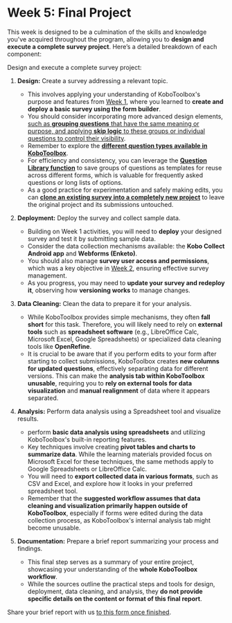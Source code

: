 
# Week 5: Final Project

This week is designed to be a culmination of the skills and knowledge you've acquired throughout the program, allowing you to **design and execute a complete survey project**. Here’s a detailed breakdown of each component:

Design and execute a complete survey project:

1. **Design:** Create a survey addressing a relevant topic.
    * This involves applying your understanding of KoboToolbox's purpose and features from [Week 1](./week-1), where you learned to **create and deploy a basic survey using the form builder**.
    * You should consider incorporating more advanced design elements, [such as **grouping questions** that have the same meaning or purpose, and applying **skip logic** to these groups or individual questions to control their visibility](./week-2#question-grouping-and-skip-logic).
    * Remember to explore the [**different question types available in KoboToolbox**](./week-3#kobo-question-types).
    * For efficiency and consistency, you can leverage the [**Question Library function**](./week-3#question-library) to save groups of questions as templates for reuse across different forms, which is valuable for frequently asked questions or long lists of options.
    * As a good practice for experimentation and safely making edits, you can [**clone an existing survey into a completely new project**](./week-3#cloning-surveys-for-practice) to leave the original project and its submissions untouched.

2. **Deployment:** Deploy the survey and collect sample data.
    * Building on Week 1 activities, you will need to **deploy** your designed survey and test it by submitting sample data.
    * Consider the data collection mechanisms available: the **Kobo Collect Android app** and **Webforms (Enketo)**.
    * You should also manage **survey user access and permissions**, which was a key objective in [Week 2](./week-2), ensuring effective survey management.
    * As you progress, you may need to **update your survey and redeploy it**, observing how **versioning works** to manage changes.

3. **Data Cleaning:** Clean the data to prepare it for your analysis.
    * While KoboToolbox provides simple mechanisms, they often **fall short** for this task. Therefore, you will likely need to rely on **external tools** such as **spreadsheet software** (e.g., LibreOffice Calc, Microsoft Excel, Google Spreadsheets) or specialized data cleaning tools like **OpenRefine**.
    * It is crucial to be aware that if you perform edits to your form after starting to collect submissions, KoboToolbox creates **new columns for updated questions**, effectively separating data for different versions. This can make the **analysis tab within KoboToolbox unusable**, requiring you to **rely on external tools for data visualization** and **manual realignment** of data where it appears separated.

4. **Analysis:** Perform data analysis using a Spreadsheet tool and visualize results.
    * perform **basic data analysis using spreadsheets** and utilizing KoboToolbox's built-in reporting features.
    * Key techniques involve creating **pivot tables and charts to summarize data**. While the learning materials provided focus on Microsoft Excel for these techniques, the same methods apply to Google Spreadsheets or LibreOffice Calc.
    * You will need to **export collected data in various formats**, such as CSV and Excel, and explore how it looks in your preferred spreadsheet tool.
    * Remember that the **suggested workflow assumes that data cleaning and visualization primarily happen outside of KoboToolbox**, especially if forms were edited during the data collection process, as KoboToolbox's internal analysis tab might become unusable.

5. **Documentation:** Prepare a brief report summarizing your process and findings.
    * This final step serves as a summary of your entire project, showcasing your understanding of the **whole KoboToolbox workflow**.
    * While the sources outline the practical steps and tools for design, deployment, data cleaning, and analysis, they **do not provide specific details on the content or format of this final report**.


Share your brief report with us [to this form once finished](https://ee.kobotoolbox.org/x/ilOY4Wqx).
